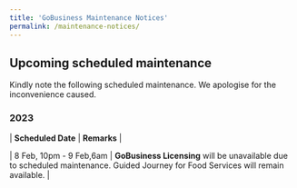 ```yaml
---
title: 'GoBusiness Maintenance Notices'
permalink: /maintenance-notices/
---
```


## Upcoming scheduled maintenance

Kindly note the following scheduled maintenance. We apologise for the inconvenience caused.

### 2023 

| **Scheduled Date** | **Remarks** |  
    
| 8 Feb, 10pm - 9 Feb,6am | **GoBusiness Licensing** will be unavailable due to scheduled maintenance. Guided Journey for Food Services will remain available. |           


<script src="/jquery/jquery.min.js"></script>
<script src="/jquery/resize-tables.js"></script>
